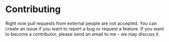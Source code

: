 # Contributing

Right now pull requests from external people are not accepted. You can create an issue if you want to report a bug or request a feature.
If you want to become a contributor, please send an email to me - we may discuss it.
